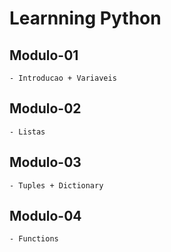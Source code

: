 # Learnning Python

## Modulo-01
    - Introducao + Variaveis
## Modulo-02
    - Listas
## Modulo-03
    - Tuples + Dictionary
## Modulo-04
    - Functions